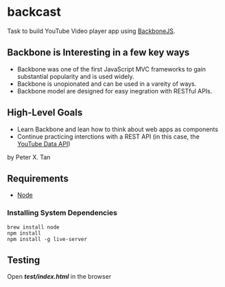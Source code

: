 # backcast

Task to build YouTube Video player app using [BackboneJS](http://backbonejs.org/).

## Backbone is Interesting in a few key ways

- Backbone was one of the first JavaScript MVC frameworks to gain substantial popularity and is used widely.
- Backbone is unopionated and can be used in a vareity of ways.
- Backbone model are designed for easy inegration with RESTful APIs.

## High-Level Goals

- Learn Backbone and lean how to think about web apps as components
- Continue practicing interctions with a REST API (in this case, the [YouTube Data API](https://developers.google.com/youtube/v3/?hl=en))

by Peter X. Tan

## Requirements

- [Node](https://nodejs.org/en/)

### Installing System Dependencies

```
brew install node
npm install
npm install -g live-server
```

## Testing

Open **_test/index.html_** in the browser
